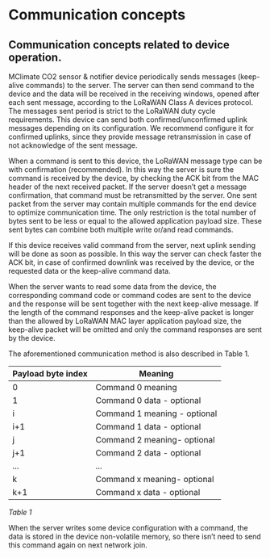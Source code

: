 # Communication concepts

## Communication concepts related to device operation.

MClimate CO2 sensor & notifier device periodically sends messages (keep-alive commands) to the server. The server can then send command to the device and the data will be received in the receiving windows, opened after each sent message, according to the LoRaWAN Class A devices protocol. The messages sent period is strict to the LoRaWAN duty cycle requirements. This device  can send both confirmed/unconfirmed uplink messages depending on its configuration. We recommend configure it for confirmed uplinks, since they provide message retransmission in case of not acknowledge of the sent message.

&#x20;When a command is sent to this device, the LoRaWAN message type can be with confirmation (recommended). In this way the server is sure the command is received by the device, by checking the ACK bit from the MAC header of the next received packet. If the server doesn’t get a message confirmation, that command must be retransmitted by the server. One sent packet from the server may contain multiple commands for the end device to optimize communication time. The only restriction is the total number of bytes sent to be less or equal to the allowed application payload size. These sent bytes can combine both multiple write or/and read commands.

&#x20;If this device receives valid command from the server, next uplink sending will be done as soon as possible. In this way the server can check faster the ACK bit, in case of confirmed downlink was received by the device, or the requested data or the keep-alive command data.

&#x20;When the server wants to read some data from the device, the corresponding command code or command codes are sent to the device and the response will be sent together with the next keep-alive message. If the length of the command responses and the keep-alive packet is longer than the allowed by LoRaWAN MAC layer application payload size, the keep-alive packet will be omitted and only the command responses are sent by the device.&#x20;

The aforementioned communication method is also described in Table 1.

| **Payload byte index** | **Meaning**                  |
| ---------------------- | ---------------------------- |
| 0                      | Command 0 meaning            |
| 1                      | Command 0 data - optional    |
| i                      | Command 1 meaning - optional |
| i+1                    | Command 1 data - optional    |
| j                      | Command 2 meaning- optional  |
| j+1                    | Command 2 data - optional    |
| ...                    | ...                          |
| k                      | Command x meaning- optional  |
| k+1                    | Command x data - optional    |

_Table 1_

When the server writes some device configuration with a command, the data is stored in the device non-volatile memory, so there isn’t need to send this command again on next network join.
